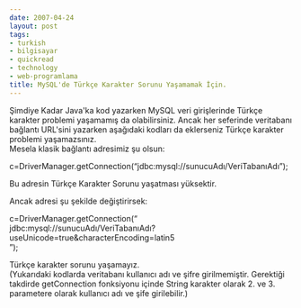 ```yaml
---
date: 2007-04-24
layout: post
tags:
- turkish
- bilgisayar
- quickread
- technology
- web-programlama
title: MySQL'de Türkçe Karakter Sorunu Yaşamamak İçin.
---
```


Şimdiye Kadar Java'ka kod yazarken MySQL veri girişlerinde Türkçe karakter problemi yaşamamış da olabilirsiniz. Ancak her seferinde veritabanı bağlantı URL'sini yazarken aşağıdaki kodları da eklerseniz Türkçe karakter problemi yaşamazsınız.  
Mesela klasik bağlantı adresimiz şu olsun:  
  
c=DriverManager.getConnection(“jdbc:mysql://sunucuAdı/VeriTabanıAdı”);  
  
Bu adresin Türkçe Karakter Sorunu yaşatması yüksektir.  
  
Ancak adresi şu şekilde değiştirirsek:  
  
c=DriverManager.getConnection(“  
jdbc:mysql://sunucuAdı/VeriTabanıAdı?useUnicode=true&characterEncoding=latin5  
”);  
  
Türkçe karakter sorunu yaşamayız.  
(Yukarıdaki kodlarda veritabanı kullanıcı adı ve şifre girilmemiştir. Gerektiği takdirde getConnection fonksiyonu içinde String karakter olarak 2. ve 3. parametere olarak kullanıcı adı ve şife girilebilir.)
